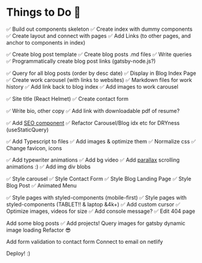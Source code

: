# Things to Do 🚀

✅ Build out components skeleton
✅ Create index with dummy components
✅ Create layout and connect with pages
✅ Add Links (to other pages, and anchor to components in index)

✅ Create blog post template
✅ Create blog posts .md files
✅ Write queries
✅ Programmatically create blog post links (gatsby-node.js?)

✅ Query for all blog posts (order by desc date)
✅ Display in Blog Index Page
✅ Create work carousel (with links to websites)
✅ Markdown files for work history
✅ Add link back to blog index
✅ Add images to work carousel

✅ Site title (React Helmet)
✅ Create contact form

✅ Write bio, other copy
✅ Add link with downloadable pdf of resume?

✅ Add [SEO component](https://www.gatsbyjs.com/docs/add-seo-component/)
✅ Refactor Carousel/Blog idx etc for DRYness (useStaticQuery)

✅ Add Typescript to files
✅ Add images & optimize them
✅ Normalize css
✅ Change favicon, icons

✅ Add typewriter animations
✅ Add bg video
✅ Add [parallax](https://github.com/jscottsmith/react-scroll-parallax) scrolling animations :)
✅ Add img div blobs

✅ Style carousel
✅ Style Contact Form
✅ Style Blog Landing Page
✅ Style Blog Post
✅ Animated Menu

✅ Style pages with styled-components (mobile-first)
✅ Style pages with styled-components (TABLET!! & laptop &4k+)
✅ Add custom cursor
✅ Optimize images, videos for size
✅ Add console message?
✅ Edit 404 page

Add some blog posts
✅ Add projects!
Query images for gatsby dynamic image loading
Refactor 😎

Add form validation to contact form
Connect to email on netlify

Deploy! :)
